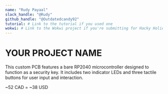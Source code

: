 ```yaml
---
name: "Rudy Payaal"
slack_handle: "@Rudy"
github_handle: "@Outdatedcandy92"
tutorial: # Link to the tutorial if you used one
wokwi: # Link to the Wokwi project if you're submitting for Hacky Holidays
---
```


# YOUR PROJECT NAME

<!-- Describe your board in 2-3 sentences. What are you making? What will it do? -->
This custom PCB features a bare RP2040 microcontroller designed to function as a security key. It includes two indicator LEDs and three tactile buttons for user input and interaction.
<!-- How much is it going to cost? -->
~52 CAD = ~38 USD

<!-- Tell us a little bit about your design process. What were some challenges? What helped? ***Totally optional*** -->
